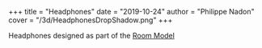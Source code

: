 +++
title = "Headphones"
date = "2019-10-24"
author = "Philippe Nadon"
cover = "/3d/HeadphonesDropShadow.png"
+++

Headphones designed as part of the [Room Model](/posts/room)